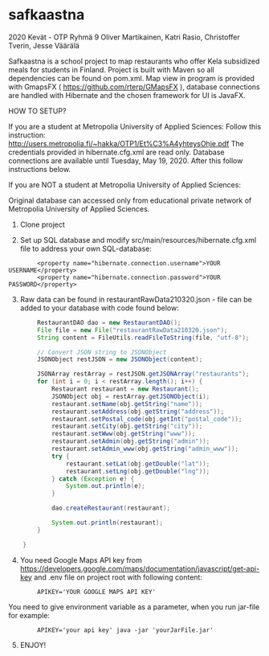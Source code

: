 # safkaastna

2020 Kevät - OTP
Ryhmä 9
Oliver Martikainen, Katri Rasio, Christoffer Tverin, Jesse Väärälä

Safkaastna is a school project to map restaurants who offer Kela subsidized meals for students in Finland.
Project is built with Maven so all dependencies can be found on pom.xml.
Map view in program is provided with GmapsFX ( https://github.com/rterp/GMapsFX ), database connections are handled with Hibernate and the chosen framework for UI is JavaFX.

HOW TO SETUP?

If you are a student at Metropolia University of Applied Sciences:
Follow this instruction: http://users.metropolia.fi/~hakka/OTP1/Et%C3%A4yhteysOhje.pdf
The credentials provided in hibernate.cfg.xml are read only.
Database connections are available until Tuesday, May 19, 2020. After this follow instructions below.

If you are NOT a student at Metropolia University of Applied Sciences:

Original database can accessed only from educational private network of Metropolia University of Applied Sciences. 


1. Clone project


2. Set up SQL database and modify src/main/resources/hibernate.cfg.xml file to address your own SQL-database:

```     <property name="hibernate.connection.url">jdbc:mysql://YOUR_DATABASE_ADDRESS</property>
        <property name="hibernate.connection.username">YOUR USERNAME</property>
        <property name="hibernate.connection.password">YOUR PASSWORD</property>
```


3. Raw data can be found in restaurantRawData210320.json - file can be added to your database with code found below:
  
```java private static void readJSON() throws Exception {
        RestaurantDAO dao = new RestaurantDAO();
        File file = new File("restaurantRawData210320.json");
        String content = FileUtils.readFileToString(file, "utf-8");

        // Convert JSON string to JSONObject
        JSONObject restJSON = new JSONObject(content);

        JSONArray restArray = restJSON.getJSONArray("restaurants");
        for (int i = 0; i < restArray.length(); i++) {
            Restaurant restaurant = new Restaurant();
            JSONObject obj = restArray.getJSONObject(i);
            restaurant.setName(obj.getString("name"));
            restaurant.setAddress(obj.getString("address"));
            restaurant.setPostal_code(obj.getInt("postal_code"));
            restaurant.setCity(obj.getString("city"));
            restaurant.setWww(obj.getString("www"));
            restaurant.setAdmin(obj.getString("admin"));
            restaurant.setAdmin_www(obj.getString("admin_www"));
            try {
                restaurant.setLat(obj.getDouble("lat"));
                restaurant.setLng(obj.getDouble("lng"));
            } catch (Exception e) {
                System.out.println(e);
            }

            dao.createRestaurant(restaurant);

            System.out.println(restaurant);
        }

    }
```


4. You need Google Maps API key from https://developers.google.com/maps/documentation/javascript/get-api-key and .env file on project root with following content:

```
        APIKEY='YOUR GOOGLE MAPS API KEY'
```

You need to give environment variable as a parameter, when you run jar-file
for example:

```
        APIKEY='your api key' java -jar 'yourJarFile.jar'
```


5. ENJOY!



